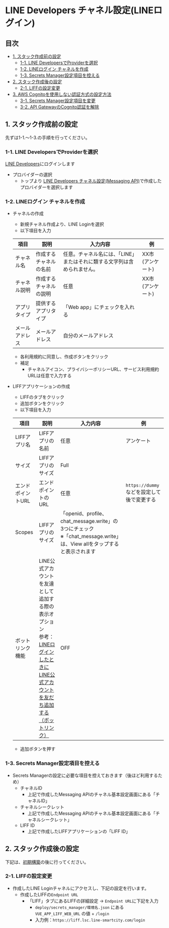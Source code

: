# LINE Developers チャネル設定(LINEログイン)

## 目次
  - [1. スタック作成前の設定](#1-スタック作成前の設定)
    - [1-1. LINE DevelopersでProviderを選択](#1-1-line-developersでproviderを選択)
    - [1-2. LINEログイン チャネルを作成](#1-2-line-login-チャネルを作成)
    - [1-3. Secrets Manager設定項目を控える](#1-3-secrets-manager設定項目を控える)
  - [2. スタック作成後の設定](#2-スタック作成後の設定)
    - [2-1. LIFFの設定変更](#2-1-liffの設定変更)
  - [3. AWS Cognitoを使用しない認証方式の設定方法](#3-aws-cognitoを使用しない認証方式の設定方法)
    - [3-1. Secrets Manager設定項目を変更](#3-1-secrets-manager設定項目を変更)
    - [3-2. API GatewayのCognito認証を解除](#3-2-api-gatewayのcognito認証を解除)

## 1. スタック作成前の設定
先ずは1-1.〜1-3.の手順を行ってください。

### 1-1. LINE DevelopersでProviderを選択
[LINE Developers](https://developers.line.biz/ja/)にログインします

* プロバイダーの選択
    * トップより [LINE Developers チャネル設定(Messaging API)](./LINE_MESSAGING_API_SETTINGS.md#1-line-developersでproviderを作成)で作成したプロバイダーを選択します

### 1-2. LINEログイン チャネルを作成
* チャネルの作成
    * 新規チャネル作成より、LINE Loginを選択
    * 以下項目を入力

    | 項目 | 説明 | 入力内容 | 例 |
    |---|---|---|---|
    | チャネル名 | 作成するチャネルの名前 | 任意。チャネル名には、「LINE」またはそれに類する文字列は含められません。 | XX市 (アンケート) |
    | チャネル説明 | 作成するチャネルの説明 | 任意 | XX市 (アンケート) |
    | アプリタイプ | 提供するアプリタイプ | 「Web app」にチェックを入れる | |
    | メールアドレス | メールアドレス | 自分のメールアドレス | |
    
    * 各利用規約に同意し、作成ボタンをクリック
    * 補足
        * チャネルアイコン、プライバシーポリシーURL、サービス利用規約URLは任意で入力する
    
* LIFFアプリケーションの作成
    * LIFFのタブをクリック
    * 追加ボタンをクリック
    * 以下項目を入力

    | 項目 | 説明 | 入力内容 | 例 |
    |---|---|---|---|
    | LIFFアプリ名 | LIFFアプリの名前 | 任意 | アンケート |
    | サイズ | LIFFアプリのサイズ | Full |  |
    | エンドポイントURL | エンドポイントのURL | 任意 | `https://dummy` などを設定して後で変更する |
    | Scopes | LIFFアプリのサイズ | 「openid、profile、chat_message.write」の3つにチェック<br>※「chat_message.write」は、View allをタップすると表示されます |  |
    | ボットリンク機能 | LINE公式アカウントを友達として追加する際の表示オプション<br />参考：[LINEログインしたときにLINE公式アカウントを友だち追加する（ボットリンク）](https://developers.line.biz/ja/docs/line-login/link-a-bot/) | OFF |  |
    
    * 追加ボタンを押す

### 1-3. Secrets Manager設定項目を控える

* Secrets Managerの設定に必要な項目を控えておきます（後ほど利用するため）
    * チャネルID
        * 上記で作成したMessaging APIのチャネル基本設定画面にある「チャネルID」
    * チャネルシークレット
        * 上記で作成したMessaging APIのチャネル基本設定画面にある「チャネルシークレット」
    * LIFF ID
        * 上記で作成したLIFFアプリケーションの「LIFF ID」

## 2. スタック作成後の設定
下記は、[初期構築](../README.md#2-初期構築)の後に行ってください。

### 2-1. LIFFの設定変更
* 作成したLINE Loginチャネルにアクセスし、下記の設定を行います。
    * 作成したLIFFの`Endpoint URL`
        * 「LIFF」タブにあるLIFFの詳細設定 → `Endpoint URL`に下記を入力
            *  `deploy/secrets_manager/環境名.json` にある `VUE_APP_LIFF_WEB_URL` の値 + `/login`
            * 入力例：`https://liff.lsc.line-smartcity.com/login`
